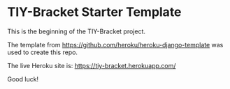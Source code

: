 # TIY-Bracket Starter Template

This is the beginning of the TIY-Bracket project.

The template from https://github.com/heroku/heroku-django-template was used to create this repo.

The live Heroku site is: https://tiy-bracket.herokuapp.com/

Good luck!
